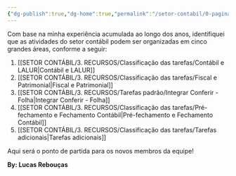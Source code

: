 ```yaml
---
{"dg-publish":true,"dg-home":true,"permalink":"/setor-contabil/0-pagina-inicial/objetivo-da-pagina/","tags":["gardenEntry"],"dgPassFrontmatter":true,"created":"2025-06-03T22:08:34.152-03:00","updated":"2025-06-10T22:48:41.001-03:00"}
---
```



Com base na minha experiência acumulada ao longo dos anos, identifiquei que as atividades do setor contábil podem ser organizadas em cinco grandes áreas, conforme a seguir:

1. [[SETOR CONTÁBIL/3. RECURSOS/Classificação das tarefas/Contábil e LALUR\|Contábil e LALUR]]    
2. [[SETOR CONTÁBIL/3. RECURSOS/Classificação das tarefas/Fiscal e Patrimonial\|Fiscal e Patrimonial]] 
3. [[SETOR CONTÁBIL/3. RECURSOS/Tarefas padrão/Integrar Conferir - Folha\|Integrar Conferir - Folha]]
4. [[SETOR CONTÁBIL/3. RECURSOS/Classificação das tarefas/Pré-fechamento e Fechamento Contábil\|Pré-fechamento e Fechamento Contábil]] 
5. [[SETOR CONTÁBIL/3. RECURSOS/Classificação das tarefas/Tarefas adicionais\|Tarefas adicionais]]

Aqui será o ponto de partida para os novos membros da equipe!

**By: Lucas Rebouças**
